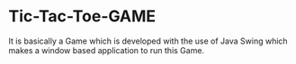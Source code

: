 # Tic-Tac-Toe-GAME
It is basically a Game which is developed with the use of Java Swing which makes a window based application to run this Game.
